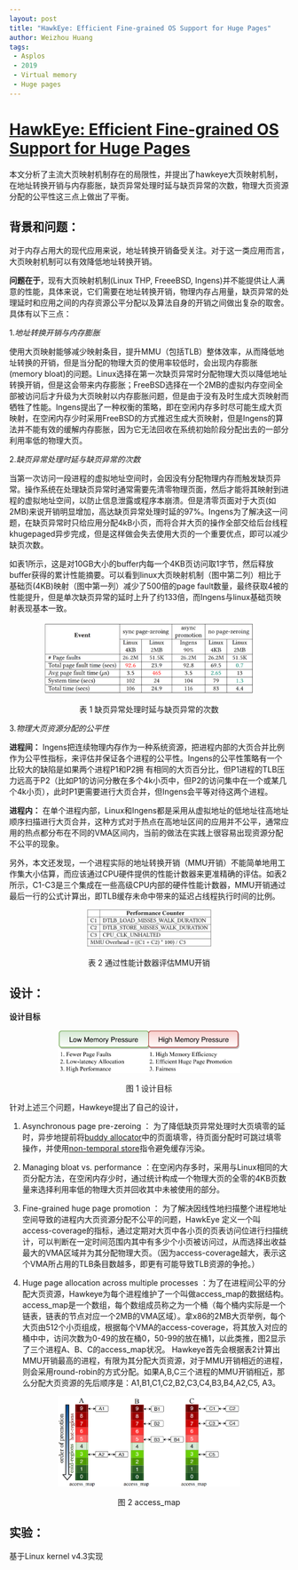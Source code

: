 ```yaml
---
layout: post
title: "HawkEye: Efficient Fine-grained OS Support for Huge Pages"
author: Weizhou Huang
tags:
 - Asplos
 - 2019
 - Virtual memory
 - Huge pages
---
```


# [HawkEye: Efficient Fine-grained OS Support for Huge Pages](https://www.cse.iitd.ernet.in/~sbansal/pubs/hawkeye.pdf) 

本文分析了主流大页映射机制存在的局限性，并提出了hawkeye大页映射机制，在地址转换开销与内存膨胀，缺页异常处理时延与缺页异常的次数，物理大页资源分配的公平性这三点上做出了平衡。

## 背景和问题：
对于内存占用大的现代应用来说，地址转换开销备受关注。对于这一类应用而言，大页映射机制可以有效降低地址转换开销。

**问题在于**，现有大页映射机制(Linux THP, FreeeBSD, Ingens)并不能提供让人满意的性能，具体来说，它们需要在地址转换开销，物理内存占用量，缺页异常的处理延时和应用之间的内存资源公平分配以及算法自身的开销之间做出复杂的取舍。具体有以下三点：

1.*地址转换开销与内存膨胀*
  
使用大页映射能够减少映射条目，提升MMU（包括TLB）整体效率，从而降低地址转换的开销，但是当分配的物理大页的使用率较低时，会出现内存膨胀(memory bloat)的问题。Linux选择在第一次缺页异常时分配物理大页以降低地址转换开销，但是这会带来内存膨胀；FreeBSD选择在一个2MB的虚拟内存空间全部被访问后才升级为大页映射以内存膨胀问题，但是由于没有及时生成大页映射而牺牲了性能。Ingens提出了一种权衡的策略，即在空闲内存多时尽可能生成大页映射，在空闲内存少时采用FreeBSD的方式推迟生成大页映射，但是Ingens的算法并不能有效的缓解内存膨胀，因为它无法回收在系统初始阶段分配出去的一部分利用率低的物理大页。

2.*缺页异常处理时延与缺页异常的次数*

当第一次访问一段进程的虚拟地址空间时，会因没有分配物理内存而触发缺页异常。操作系统在处理缺页异常时通常需要先清零物理页面，然后才能将其映射到进程的虚拟地址空间，以防止信息泄露或程序本崩溃。但是清零页面对于大页(如2MB)来说开销明显增加，高达缺页异常处理时延的97%。Ingens为了解决这一问题，在缺页异常时只给应用分配4kB小页，而将合并大页的操作全部交给后台线程khugepaged异步完成，但是这样做会失去使用大页的一个重要优点，即可以减少缺页次数。

如表1所示，这是对10GB大小的buffer内每一个4KB页访问取1字节，然后释放buffer获得的累计性能摘要。可以看到linux大页映射机制（图中第二列）相比于基础页(4KB)映射（图中第一列）减少了500倍的page fault数量，最终获取4被的性能提升，但是单次缺页异常的延时上升了约133倍，而Ingens与linux基础页映射表现基本一致。

<center>
<img src="../images/hawkeye-page_fault.png" width="75%" />

表 1  缺页异常处理时延与缺页异常的次数
</center>

3.*物理大页资源分配的公平性*

**进程间：** Ingens把连续物理内存作为一种系统资源，把进程内部的大页合并比例作为公平性指标，来评估并保证各个进程的公平性。Ingens的公平性策略有一个比较大的缺陷是如果两个进程P1和P2拥
有相同的大页百分比，但P1进程的TLB压力远高于P2（比如P1的访问分散在多个4k小页中，但P2的访问集中在一个或某几个4k小页），此时P1更需要进行大页合并，但Ingens会平等对待这两个进程。

**进程内：** 在单个进程内部，Linux和Ingens都是采用从虚拟地址的低地址往高地址顺序扫描进行大页合并，这种方式对于热点在高地址区间的应用并不公平，通常应用的热点都分布在不同的VMA区间内，当前的做法在实践上很容易出现资源分配不公平的现象。
 
另外，本文还发现，一个进程实际的地址转换开销（MMU开销）不能简单地用工作集大小估算，而应该通过CPU硬件提供的性能计数器来更准精确的评估。如表2所示，C1-C3是三个集成在一些高级CPU内部的硬件性能计数器，MMU开销通过最后一行的公式计算出，即TLB缓存未命中带来的延迟占线程执行时间的比例。



<center>

<img src="../images/hawkeye-MMUoverhead.png" width="45%" />

表 2 通过性能计数器评估MMU开销

</center> 

## 设计：

**设计目标** 


<center>

<img src="../images/hawkeye-设计目标.png" width="65%" />

图 1 设计目标

</center> 


针对上述三个问题，Hawkeye提出了自己的设计，

1. Asynchronous page pre-zeroing ： 为了降低缺页异常处理时大页填零的延时，异步地提前将[buddy allocator](https://en.wikipedia.org/wiki/Buddy_memory_allocation)中的页面填零，待页面分配时可跳过填零操作，并使用[non-temporal store](https://sites.utexas.edu/jdm4372/2018/01/01/notes-on-non-temporal-aka-streaming-stores/)指令避免缓存污染。


2. Managing bloat vs. performance ：在空闲内存多时，采用与Linux相同的大页分配方法，在空闲内存少时，通过统计构成一个物理大页的全零的4KB页数量来选择利用率低的物理大页并回收其中未被使用的部分。


3. Fine-grained huge page promotion ：
为了解决因线性地扫描整个进程地址空间导致的进程内大页资源分配不公平的问题，HawkEye 定义一个叫access-coverage的指标，通过定期对大页中各小页的页表访问位进行扫描统计，可以判断在一定时间范围内其中有多少个小页被访问过，从而选择出收益最大的VMA区域并为其分配物理大页。（因为access-coverage越大，表示这个VMA所占用的TLB条目数越多，即更有可能导致TLB资源的争抢。）


4. Huge page allocation across multiple processes ：为了在进程间公平的分配大页资源，Hawkeye为每个进程维护了一个叫做access_map的数据结构。access_map是一个数组，每个数组成员称之为一个桶（每个桶内实际是一个链表，链表的节点对应一个2MB的VMA区域）。拿x86的2MB大页举例，每个大页由512个小页组成，根据每个VMA的access-coverage，将其放入对应的桶中中，访问次数为0-49的放在桶0，50-99的放在桶1，以此类推，图2显示了三个进程A、B、C的access_map状况。
Hawkeye首先会根据表2计算出MMU开销最高的进程，有限为其分配大页资源，对于MMU开销相近的进程，则会采用round-robin的方式分配。如果A,B,C三个进程的MMU开销相近，那么分配大页资源的先后顺序是：A1,B1,C1,C2,B2,C3,C4,B3,B4,A2,C5, A3。



<center>

<img src="../images/hawkeye-大页分配.png" width="65%" />

图 2 access_map
</center>

## 实验：

基于Linux kernel v4.3实现